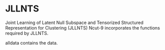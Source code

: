 # JLLNTS
Joint Learning of Latent Null Subspace and Tensorized Structured Representation for Clustering (JLLNTS)
Ncut-9 incorporates the functions required by JLLNTS.

alldata contains the data.

